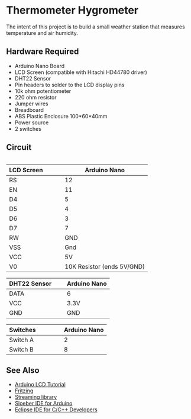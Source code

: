 # Thermometer Hygrometer

<p>The intent of this project is to build a small weather station that measures temperature and air humidity. </p>

<h2>Hardware Required</h2>

<ul>
  <li>Arduino Nano Board</li>
  <li>LCD Screen (compatible with Hitachi <span class="wikiword">HD44780</span> driver)</li>
  <li>DHT22 Sensor</li>
  <li>Pin headers to solder to the LCD display pins</li>
  <li>10k ohm potentiometer</li>
  <li>220 ohm resistor</li>
  <li>Jumper wires</li>
  <li>Breadboard</li>
  <li>ABS Plastic Enclosure 100*60*40mm</li>
  <li>Power source</li>
  <li>2 switches</li>
</ul>

<h2>Circuit</h2>

<img src="https://github.com/greeneyedgeek/Arduino-Weather-Station/blob/master/circuit.png" alt="" class="mr-2 header-search-key-slash">
  
LCD Screen &nbsp; &nbsp; &nbsp; &nbsp; &nbsp;| Arduino Nano
------------------|------------
RS                | 12 
EN                | 11
D4                | 5
D5                | 4
D6                | 3
D7                | 7
RW                | GND
VSS               | Gnd
VCC               | 5V
V0                | 10K Resistor (ends 5V/GND)
  
DHT22 Sensor &nbsp; &nbsp; &nbsp;| Arduino Nano
------------------|------------
DATA              | 6
VCC               | 3.3V 
GND               | GND

Switches &nbsp; &nbsp; &nbsp; &nbsp; &nbsp; &nbsp; &nbsp;| Arduino Nano
------------------|------------
Switch A          | 2 
Switch B          | 8

<!--
<h2>Schematic</h2>
<h2>Code</h2>
-->
<h2>See Also</h2>
<ul>
  <li><a class="urllink" href="https://www.arduino.cc/en/Tutorial/LiquidCrystalDisplay" rel="nofollow" target="_blank">Arduino LCD       Tutorial</a></li>
  <li><a class="urllink" href="http://www.fritzing.org" rel="nofollow" target="_blank">Fritzing</a></li>
  <li><a class="urllink" href="http://arduiniana.org/libraries/streaming/" rel="nofollow" target="_blank">Streaming library</a></li>
  <li><a class="urllink" href="http://eclipse.baeyens.it/" rel="nofollow" target="_blank">Sloeber IDE for Arduino</a></li>
  <li><a class="urllink" href="https://www.eclipse.org/downloads/packages/release/2018-12/r/eclipse-ide-cc-developers" rel="nofollow" target="_blank">Eclipse IDE for C/C++ Developers</a></li>
</ul>
